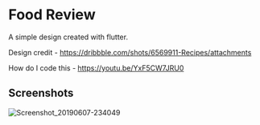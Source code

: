 # Food Review

A simple design created with flutter.

Design credit - https://dribbble.com/shots/6569911-Recipes/attachments

How do I code this - https://youtu.be/YxF5CW7JRU0

## Screenshots

![Screenshot_20190607-234049](https://user-images.githubusercontent.com/8137504/59130509-473bb480-898d-11e9-858c-e3c31bde3b99.png)
